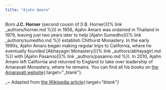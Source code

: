 ```yaml
---
title: "Ajahn Amaro"
---
```


Born **J.C. Horner** (second cousin of [I.B. Horner]({% link _authors/horner.md %})) in 1956, Ajahn Amaro was ordained in Thailand in 1979, leaving just two years later to help [Ajahn Sumedho]({% link _authors/sumedho.md %}) establish Chithurst Monastery. In the early 1990s, Ajahn Amaro began making regular trips to California, where he eventually founded [Abhayagiri Monastery]({% link _authors/abhayagiri.md %}) with [Ajahn Pasanno]({% link _authors/pasanno.md %}). In 2010, Ajahn Amaro left California and returned to England to take over leadership of Amaravati Monastery, where he remains. You can find all his books on [the Amaravati website](https://www.amaravati.org/book-authors/ajahn-amaro/){:target="_blank"}.

_~ Adapted from [the Wikipedia article](https://en.m.wikipedia.org/wiki/Ajahn_Amaro){:target="_blank"}_
